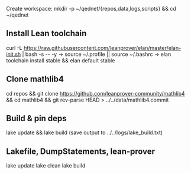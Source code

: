 Create workspace: mkdir -p ~/qednet/{repos,data,logs,scripts} && cd ~/qednet


## Install Lean toolchain 
curl -L https://raw.githubusercontent.com/leanprover/elan/master/elan-init.sh | bash -s -- -y → source ~/.profile || source ~/.bashrc → elan toolchain install stable && elan default stable

## Clone mathlib4
cd repos && git clone https://github.com/leanprover-community/mathlib4 && cd mathlib4 && git rev-parse HEAD > ../../data/mathlib4.commit

## Build & pin deps
lake update && lake build (save output to ../../logs/lake_build.txt)

## Lakefile, DumpStatements, lean-prover
lake update
lake clean
lake build